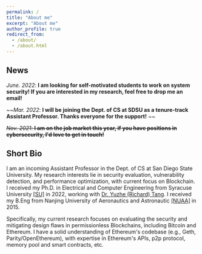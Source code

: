 ```yaml
---
permalink: /
title: "About me"
excerpt: "About me"
author_profile: true
redirect_from: 
  - /about/
  - /about.html
---
```


News
----
*June. 2022*: **I am looking for self-motivated students to work on system security! If you are interested in my research, feel free to drop me an email!** 

~~*Mar. 2022*: **I will be joining the Dept. of CS at SDSU as a tenure-track Assistant Professor. Thanks everyone for the support!** ~~
  
~~*Nov. 2021*: **I am on the job market this year, if you have positions in cybersecurity, I'd love to get in touch!**~~


Short Bio
----
I am an incoming Assistant Professor in the Dept. of CS at San Diego State University. My research interests lie in security evaluation, vulnerability detection, and performance optimization, with current focus on Blockchain. I received my Ph.D. in Electrical and Computer Engineering from Syracuse University [[SU]](http://eng-cs.syr.edu/our-departments/electrical-engineering-and-computer-science) in 2022, working with [Dr. Yuzhe (Richard) Tang](http://tristartom.github.io/). I received my B.Eng from Nanjing University of Aeronautics and Astronautic [[NUAA]](http://www.nuaa.edu.cn) in 2015.

Specifically, my current research focuses on evaluating the security and mitigating design flaws in permissionless Blockchains, including Bitcoin and Ethereum. I have a solid understanding of Ethereum's codebase (e.g., Geth, Parity/OpenEthereum), with expertise in Ethereum's APIs, p2p protocol, memory pool and smart contracts, etc. 


